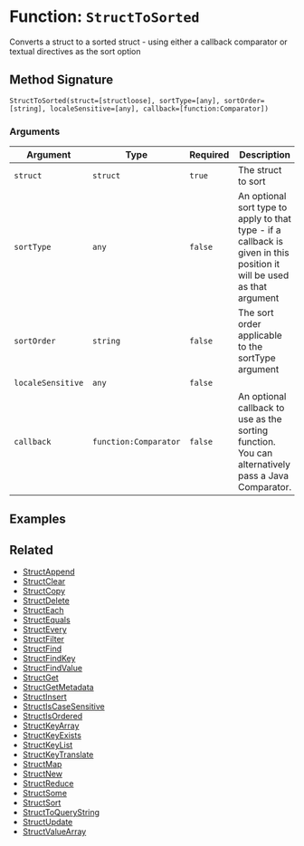[comment]: # (Note: This documentation is generated dynamically in the build process.  To modify the contents, change the javadoc on the _invoke method of the BIF class)

# Function: `StructToSorted`

Converts a struct to a sorted struct - using either a callback comparator or textual directives as the sort option

## Method Signature

```
StructToSorted(struct=[structloose], sortType=[any], sortOrder=[string], localeSensitive=[any], callback=[function:Comparator])
```

### Arguments


| Argument | Type | Required | Description | Default |
|----------|------|----------|-------------|---------|
| `struct` | `struct` | `true` | The struct to sort |  |
| `sortType` | `any` | `false` | An optional sort type to apply to that type - if a callback is given in this position it will be used as that argument | `text` |
| `sortOrder` | `string` | `false` | The sort order applicable to the sortType argument | `asc` |
| `localeSensitive` | `any` | `false` |  | `false` |
| `callback` | `function:Comparator` | `false` | An optional callback to use as the sorting function. You can alternatively pass a Java Comparator. |  |

## Examples



## Related

  * [StructAppend](./StructAppend.md)
  * [StructClear](./StructClear.md)
  * [StructCopy](./StructCopy.md)
  * [StructDelete](./StructDelete.md)
  * [StructEach](./StructEach.md)
  * [StructEquals](./StructEquals.md)
  * [StructEvery](./StructEvery.md)
  * [StructFilter](./StructFilter.md)
  * [StructFind](./StructFind.md)
  * [StructFindKey](./StructFindKey.md)
  * [StructFindValue](./StructFindValue.md)
  * [StructGet](./StructGet.md)
  * [StructGetMetadata](./StructGetMetadata.md)
  * [StructInsert](./StructInsert.md)
  * [StructIsCaseSensitive](./StructIsCaseSensitive.md)
  * [StructIsOrdered](./StructIsOrdered.md)
  * [StructKeyArray](./StructKeyArray.md)
  * [StructKeyExists](./StructKeyExists.md)
  * [StructKeyList](./StructKeyList.md)
  * [StructKeyTranslate](./StructKeyTranslate.md)
  * [StructMap](./StructMap.md)
  * [StructNew](./StructNew.md)
  * [StructReduce](./StructReduce.md)
  * [StructSome](./StructSome.md)
  * [StructSort](./StructSort.md)
  * [StructToQueryString](./StructToQueryString.md)
  * [StructUpdate](./StructUpdate.md)
  * [StructValueArray](./StructValueArray.md)
